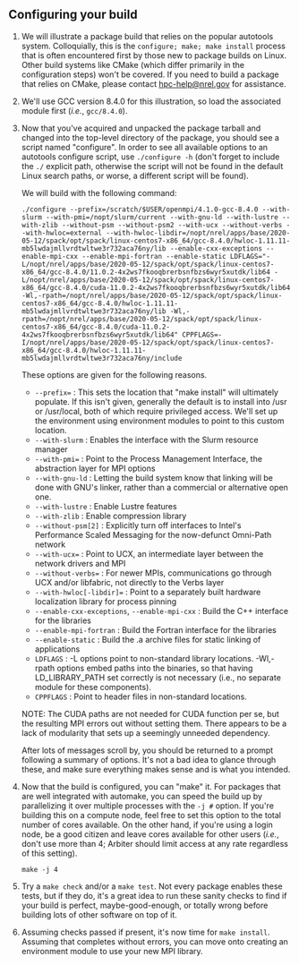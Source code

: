 ## Configuring your build

1. We will illustrate a package build that relies on the popular autotools system. Colloquially, this is
the `configure; make; make install` process that is often encountered first by those new to package
builds on Linux. Other build systems like CMake (which differ primarily in the configuration steps)
won't be covered. If you need to build a package that relies on CMake, please contact hpc-help@nrel.gov
for assistance.

2. We'll use GCC version 8.4.0 for this illustration, so load the associated module first (_i.e._, `gcc/8.4.0`).

3. Now that you've acquired and unpacked the package tarball and changed into the top-level directory
of the package, you should see a script named "configure". In order to see all available options to
an autotools configure script, use `./configure -h` (don't forget to include the `./` explicit path,
otherwise the script will not be found in the default Linux search paths, or worse, a different script
will be found).

	We will build with the following command: 
	```
	./configure --prefix=/scratch/$USER/openmpi/4.1.0-gcc-8.4.0 --with-slurm --with-pmi=/nopt/slurm/current --with-gnu-ld --with-lustre --with-zlib --without-psm --without-psm2 --with-ucx --without-verbs --with-hwloc=external --with-hwloc-libdir=/nopt/nrel/apps/base/2020-05-12/spack/opt/spack/linux-centos7-x86_64/gcc-8.4.0/hwloc-1.11.11-mb5lwdajmllvrdtwltwe3r732aca76ny/lib --enable-cxx-exceptions --enable-mpi-cxx --enable-mpi-fortran --enable-static LDFLAGS="-L/nopt/nrel/apps/base/2020-05-12/spack/opt/spack/linux-centos7-x86_64/gcc-8.4.0/11.0.2-4x2ws7fkooqbrerbsnfbzs6wyr5xutdk/lib64 -L/nopt/nrel/apps/base/2020-05-12/spack/opt/spack/linux-centos7-x86_64/gcc-8.4.0/cuda-11.0.2-4x2ws7fkooqbrerbsnfbzs6wyr5xutdk/lib64 -Wl,-rpath=/nopt/nrel/apps/base/2020-05-12/spack/opt/spack/linux-centos7-x86_64/gcc-8.4.0/hwloc-1.11.11-mb5lwdajmllvrdtwltwe3r732aca76ny/lib -Wl,-rpath=/nopt/nrel/apps/base/2020-05-12/spack/opt/spack/linux-centos7-x86_64/gcc-8.4.0/cuda-11.0.2-4x2ws7fkooqbrerbsnfbzs6wyr5xutdk/lib64" CPPFLAGS=-I/nopt/nrel/apps/base/2020-05-12/spack/opt/spack/linux-centos7-x86_64/gcc-8.4.0/hwloc-1.11.11-mb5lwdajmllvrdtwltwe3r732aca76ny/include
	```
	These options are given for the following reasons.

	* `--prefix=` : This sets the location that "make install" will ultimately populate. If this isn't given, generally the default is to install into /usr or /usr/local, both of which require privileged access. We'll set up the environment using environment modules to point to this custom location.
	* `--with-slurm` : Enables the interface with the Slurm resource manager
	* `--with-pmi=` : Point to the Process Management Interface, the abstraction layer for MPI options
	* `--with-gnu-ld` : Letting the build system know that linking will be done with GNU's linker, rather than a commercial or alternative open one.
	* `--with-lustre` : Enable Lustre features
	* `--with-zlib` : Enable compression library
	* `--without-psm[2]` : Explicitly turn off interfaces to Intel's Performance Scaled Messaging for the now-defunct Omni-Path network
	* `--with-ucx=` : Point to UCX, an intermediate layer between the network drivers and MPI
	* `--without-verbs=` : For newer MPIs, communications go through UCX and/or libfabric, not directly to the Verbs layer
	* `--with-hwloc[-libdir]=` : Point to a separately built hardware localization library for process pinning
	* `--enable-cxx-exceptions`, `--enable-mpi-cxx` : Build the C++ interface for the libraries
	* `--enable-mpi-fortran` : Build the Fortran interface for the libraries
	* `--enable-static` : Build the .a archive files for static linking of applications
	* `LDFLAGS` : -L options point to non-standard library locations. -Wl,-rpath options embed paths into the binaries, so that having LD_LIBRARY_PATH set correctly is not necessary (i.e., no separate module for these components).
	* `CPPFLAGS` : Point to header files in non-standard locations.

	NOTE: The CUDA paths are not needed for CUDA function per se, but the resulting MPI errors out without setting them. There appears to be a lack of modularity that sets up a seemingly unneeded dependency.

	After lots of messages scroll by, you should be returned to a prompt following a summary of options. It's not a bad idea to glance through these, and make sure everything makes sense and is what you intended.

4. Now that the build is configured, you can "make" it. For packages that are well integrated with automake, you can speed the build up by parallelizing it over multiple processes with the `-j #` option. If you're building this on a compute node, feel free to set this option to the total number of cores available. On the other hand, if you're using a login node, be a good citizen and leave cores available for other users (_i.e._, don't use more than 4; Arbiter should limit access at any rate regardless of this setting).

	```
	make -j 4
	```

5. Try a `make check` and/or a `make test`. Not every package enables these tests, but if they do, it's a great idea to run these sanity checks to find if your build is perfect, maybe-good-enough, or totally wrong before building lots of other software on top of it.

6. Assuming checks passed if present, it's now time for `make install`. Assuming that completes without errors, you can move onto creating an environment module to use your new MPI library.
